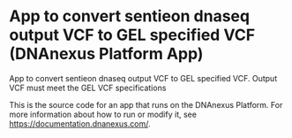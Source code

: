 <!-- dx-header -->
# App to convert sentieon dnaseq output VCF to GEL specified VCF (DNAnexus Platform App)

App to convert sentieon dnaseq output VCF to GEL specified VCF. Output VCF must meet the GEL VCF specifications  

This is the source code for an app that runs on the DNAnexus Platform.
For more information about how to run or modify it, see
https://documentation.dnanexus.com/.
<!-- /dx-header -->

<!-- Converts nimagen VCF to VCF that meets GEL requirements -->

<!--
APP to Fix header using either bcftools 
APP to correct date in VCF header
APP to normalise variants and split multiallelics
-->

